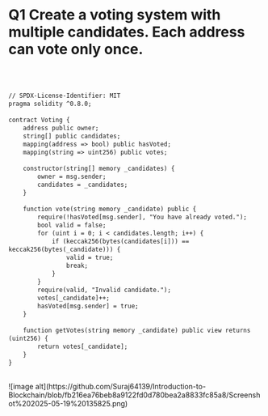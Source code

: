 # Q1 Create a voting system with multiple candidates. Each address can vote only once.
<br>

```

// SPDX-License-Identifier: MIT
pragma solidity ^0.8.0;

contract Voting {
    address public owner;
    string[] public candidates;
    mapping(address => bool) public hasVoted;
    mapping(string => uint256) public votes;

    constructor(string[] memory _candidates) {
        owner = msg.sender;
        candidates = _candidates;
    }

    function vote(string memory _candidate) public {
        require(!hasVoted[msg.sender], "You have already voted.");
        bool valid = false;
        for (uint i = 0; i < candidates.length; i++) {
            if (keccak256(bytes(candidates[i])) == keccak256(bytes(_candidate))) {
                valid = true;
                break;
            }
        }
        require(valid, "Invalid candidate.");
        votes[_candidate]++;
        hasVoted[msg.sender] = true;
    }

    function getVotes(string memory _candidate) public view returns (uint256) {
        return votes[_candidate];
    }
}

```
<br>
![image alt](https://github.com/Suraj64139/Introduction-to-Blockchain/blob/fb216ea76beb8a9122fd0d780bea2a8833fc85a8/Screenshot%202025-05-19%20135825.png)
